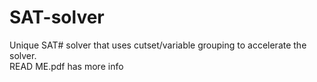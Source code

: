 # SAT-solver
Unique SAT# solver that uses cutset/variable grouping to accelerate the solver.  
READ ME.pdf has more info

